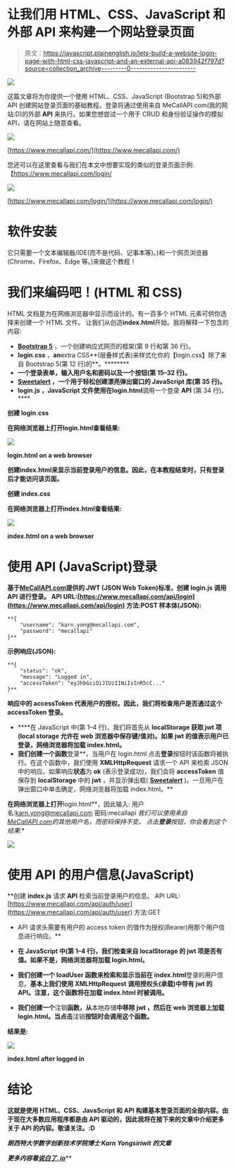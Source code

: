 # 让我们用 HTML、CSS、JavaScript 和外部 API 来构建一个网站登录页面

> 原文：<https://javascript.plainenglish.io/lets-build-a-website-login-page-with-html-css-javascript-and-an-external-api-a083942f797d?source=collection_archive---------0----------------------->

![](img/86553a76bbc59cfa2448b95eb5fc0b07.png)

这篇文章将为你提供一个使用 HTML、CSS、JavaScript (Bootstrap 5)和外部 API 创建网站登录页面的基础教程。登录将通过使用来自 MeCallAPI.com(我的网站:D)的外部 **API** 来执行。如果您想尝试一个用于 CRUD 和身份验证操作的模拟 API，请在网站上随意查看。

![](img/931a9b1eaf0116784545c95e912bccd7.png)

[https://www.mecallapi.com/](https://www.mecallapi.com/)

您还可以在这里查看与我们在本文中想要实现的类似的登录页面示例:【https://www.mecallapi.com/login/

![](img/5a6baf09fdc7a7e4aeb7fb1556ef0a45.png)

[https://www.mecallapi.com/login/](https://www.mecallapi.com/login/)

# 软件安装

它只需要一个文本编辑器/IDE(而不是代码、记事本等)。)和一个网页浏览器(Chrome、Firefox、Edge 等。)来做这个教程！

# 我们来编码吧！(HTML 和 CSS)

HTML 文档是为在网络浏览器中显示而设计的。有一百多个 HTML 元素可供你选择来创建一个 HTML 文件。
让我们从创造**index.html**开始。我将解释一下包含的内容:

*   [**Bootstrap 5**](https://getbootstrap.com/docs/5.0/getting-started/introduction/) ，一个创建响应式网页的框架(第 9 行和第 36 行)。
*   **login.css** ，**an**extra CSS**(层叠样式表)来样式化你的【login.css】除了来自 Bootstrap 5(第 12 行)的**。********
*   ****一个登录表单，输入用户名和密码以及一个按钮(第 15–32 行)。****
*   ****[**Sweetalert**](https://sweetalert2.github.io/) ，一个用于轻松创建漂亮弹出窗口的 JavaScript 库(第 35 行)。****
*   ******login.js** ，JavaScript 文件使用在**login.html**调用一个登录 **API** (第 34 行)。****

****创建 **login.css******

****在网络浏览器上打开**login.html**查看结果:****

****![](img/ca29f9cda33c1b199de99cba35a45a35.png)****

****login.html on a web browser****

****创建**index.html**来显示当前登录用户的信息。因此，在本教程结束时，只有登录后才能访问该页面。****

****创建 **index.css******

****在网络浏览器上打开**index.html**查看结果:****

****![](img/c69a1d6f33ab7b4516eacd53b72461e2.png)****

****index.html on a web browser****

# ****使用 API (JavaScript)登录****

****基于[MeCallAPI.com](https://www.mecallapi.com/)提供的 JWT (JSON Web Token)标准，创建 **login.js** 调用 **API** 进行登录。
API URL:[https://www.mecallapi.com/api/login](https://www.mecallapi.com/api/login)
方法:POST
样本体(JSON):****

```
**{
    "username": "karn.yong@mecallapi.com",    
    "password": "mecallapi"
}**
```

****示例响应(JSON):****

```
**{
    "status": "ok",
    "message": "Logged in",
    "accessToken": "eyJhbGciOiJIUzI1NiIsInR5cC..."
}**
```

****响应中的 **accessToken** 代表用户的授权。因此，我们将检查用户是否通过这个 **accessToken** 登录。****

*   ****在 JavaScript 中(第 1–4 行)，我们将首先从 **localStorage 获取 **jwt 项**(**local storage 允许在 web 浏览器中保存键/值对)。如果 **jwt** 的值表示用户已登录，网络浏览器将加载 index.html。****
*   **我们创建一个函数**登录**，当用户在 login.html 点击**登录**按钮时该函数将被执行。在这个函数中，我们使用 **XMLHttpRequest** 请求一个 API 来检索 JSON 中的响应。如果响应**状态**为 **ok** (表示登录成功)，我们会将 **accessToken** 值保存到 **localStorage** 中的 **jwt** ，并显示弹出框( [**Sweetalert**](https://sweetalert2.github.io/) )。一旦用户在弹出窗口中单击确定，网络浏览器将加载 index.html。**

**在网络浏览器上打开**login.html**，因此输入:
用户名:karn.yong@mecallapi.com
密码:mecallapi
*我们可以使用来自[MeCallAPI.com](https://www.mecallapi.com/)的其他用户名，而密码保持不变。
点击**登录**按钮，你会看到这个结果:**

**![](img/522a8c3a40edffc7215b66e369d56bd7.png)**

# **使用 API 的用户信息(JavaScript)**

**创建 **index.js** 请求 **API** 检索当前登录用户的信息。
API URL:[https://www.mecallapi.com/api/auth/user](https://www.mecallapi.com/api/auth/user)
方法:GET
* API 请求头需要有用户的 access token 的值作为授权(Bearer)用那个用户信息进行响应。**

*   **在 JavaScript 中(第 1–4 行)，我们检查来自 **localStorage** 的 **jwt 项**是否有值。如果不是，网络浏览器将加载 login.html。**
*   **我们创建一个 **loadUser** 函数来检索和显示当前在 index.html**登录的用户信息。**基本上我们使用 **XMLHttpRequest** 调用授权头(承载)中带有 **jwt** 的 API。注意，这个函数将在加载 index.html 时被调用。**
*   **我们创建一个**注销**函数，从**本地存储**中移除 **jwt** ，然后在 web 浏览器上加载 login.html。当点击**注销**按钮时会调用这个函数。**

**结果是:**

**![](img/73ebf87b97e388b19852b6dbb1533915.png)**

**index.html after logged in**

# **结论**

**这就是使用 HTML、CSS、JavaScript 和 API 构建基本登录页面的全部内容。由于现在大多数应用程序都是由 API 驱动的，因此我将在接下来的文章中介绍更多关于 API 的内容。敬请关注。:D**

***朗西特大学数字创新技术学院博士 Karn Yongsiriwit 的文章***

***更多内容看**[***说白了. io***](http://plainenglish.io/)***